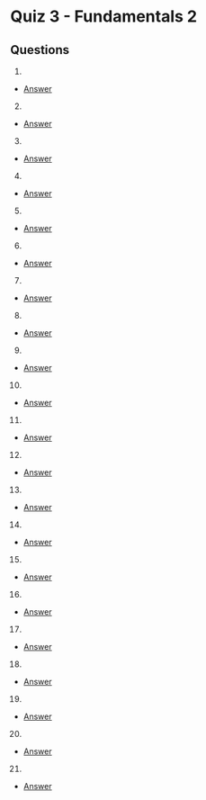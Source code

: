 # Quiz 3 - Fundamentals 2

## Questions
1)
* [Answer]()
2)
* [Answer]()
3)
* [Answer]()
4)
* [Answer]()
5)
* [Answer]()
6)
* [Answer]()
7)
* [Answer]()
8)
* [Answer]()
9)
* [Answer]()
10)
* [Answer]()
11)
* [Answer]()
12)
* [Answer]()
13)
* [Answer]()
14)
* [Answer]()
15)
* [Answer]()
16)
* [Answer]()
17)
* [Answer]()
18)
* [Answer]()
19)
* [Answer]()
20)
* [Answer]()
21)
* [Answer]()
